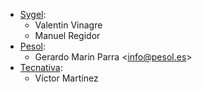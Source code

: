 - [Sygel](https://www.sygel.es):
  - Valentin Vinagre
  - Manuel Regidor
- [Pesol](https://www.pesol.es):
  - Gerardo Marin Parra \<<info@pesol.es>\>
- [Tecnativa](https://www.tecnativa.com):
  - Víctor Martínez
